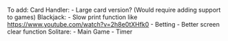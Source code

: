 To add:
	Card Handler:
		- Large card version? (Would require adding support to games)
	Blackjack:
		- Slow print function like https://www.youtube.com/watch?v=2h8e0tXHfk0
		- Betting
		- Better screen clear function
	Solitare:
		- Main Game
		- Timer
